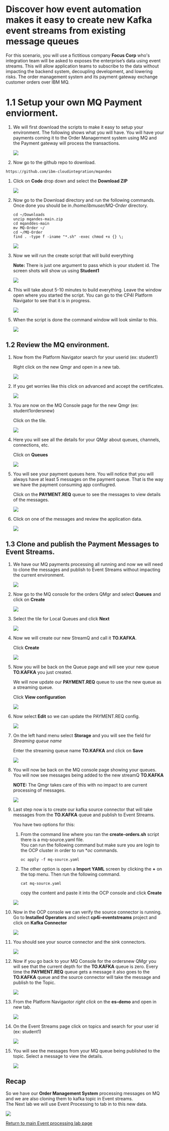 # Discover how event automation makes it easy to create new Kafka event streams from existing message queues 

For this scenario, you will use a fictitious company **Focus Corp** who's integration team will be asked to exposes the enterprise’s data using event streams. This will allow application teams to subscribe to the data without impacting the backend system, decoupling development, and lowering risks.  The order management system and its payment gateway exchange customer orders over IBM MQ. 

# 1.1 Setup your own MQ Payment enviorment. 

1. We will first download the scripts to make it easy to setup your environment.  The following shows what  you will have.  You will have your payments coming it to the Order Managerment system using MQ and the Payment gateway will process the transactions. 

    ![](images/es-pay-1.png)

1. Now go to the github repo to download.

```
https://github.com/ibm-cloudintegration/mqandes
```

1. Click on **Code** drop down and select the **Download ZIP**

    ![](images/es-pay-2.png)

1.  Now go to the Download directory and run the following commands.   Once done you should be in */home/ibmuser/MQ-Order* directory.  

    ```
    cd ~/Downloads
    unzip mqandes-main.zip
    cd mqanddes-main
    mv MQ-Order ~/
    cd ~/MQ-Order
    find . -type f -iname "*.sh" -exec chmod +x {} \;
    ```
       ![](images/es-pay-3.png)

1.  Now we will run the create script that will build everything  

    **Note:** There is just one argument to pass which is your student id.   The screen shots will show us using **Student1**

    ![](images/es-pay-3a.png)
  
1. This will take about 5-10 minutes to build everything.   Leave the window open where you started the script.  You can go to the CP4I Platform Navigator to see that it is in progress. 

     ![](images/es-pay-4.png)

1. When the script is done the command window will look similar  to this.  

     ![](images/es-pay-5.png)

## 1.2 Review the MQ environment.  

1. Now from the Platform Navigator search for your userid (ex: student1)

    Right click on the new Qmgr and open in a new tab.
   
    ![](images/es-pay-6.png)
   
1. If you get worries like this click on advanced and accept the certificates.    
   
    ![](images/es-pay-6a.png)

1. You are now on the MQ Console page for the new Qmgr (ex: student1ordersnew)

    Click on the tile.
   
    ![](images/es-pay-6b.png)

1. Here you will see all the details for your QMgr about queues, channels, connections, etc.  

    Click on **Queues**
   
    ![](images/es-pay-6c.png)

1. You will see your payment queues here.  You will notice that you will always have at least 5 messages on the payment queue.  That is the way we have the payment consuming app confiugred. 

    Click on the **PAYMENT.REQ** queue to see the messages to view details of the messages. 
   
    ![](images/es-pay-6d.png)

1. Click on one of the messages and review the application data.  
   
    ![](images/es-pay-6e.png)

## 1.3 Clone and publish the Payment Messages to Event Streams. 

1. We have our MQ payments processing all running and now we will need to clone the messages and publish to Event Streams without impacting the current environment.  

    ![](images/mq-stream-1.png)

1. Now go to the MQ console for the orders QMgr and select **Queues** and click on **Create**

    ![](images/mq-stream-2.png)

1. Select the tile for Local Queues and click **Next**

    ![](images/mq-stream-3.png)

1. Now we will create our new StreamQ and call it **TO.KAFKA**.  

    Click **Create**  

    ![](images/mq-stream-4.png)

1. Now you will be back on the Queue page and will see your new queue **TO.KAFKA** you just created. 

    We will now update our **PAYMENT.REQ** queue to use the new queue as a streaming queue.

    Click **View configuration**

    ![](images/mq-stream-5.png)

1. Now select **Edit** so we can update the PAYMENT.REQ config.

    ![](images/mq-stream-6.png)

1. On the left hand menu select **Storage** and you will see the field for *Streaming queue name*

    Enter the streaming queue name **TO.KAFKA** and click on **Save**

    ![](images/mq-stream-7.png)

1. You will now be back on the MQ console page showing your queues.  You will now see messages being added to the new streamQ **TO.KAFKA**

    **NOTE:** The Qmgr takes care of this with no impact to are current processing of messages. 

    ![](images/mq-stream-8.png)

1. Last step now is to create our kafka source connector that will take messages from the **TO.KAFKA** queue and publish to Event Streams.

    You have two options for this:

    1. From the command line where you ran the **create-orders.sh** script there is a mq-source.yaml file.  
        You can run the following command but make sure you are login to the OCP cluster in order to run **oc* commands.
        ```
        oc apply -f mq-source.yaml
        ```
    1. The other option is open a **Import YAML** screen by clicking the **+** on the top menu.
    Then run the following command. 
        ```
        cat mq-source.yaml 
        ```
        copy the content and paste it into the OCP console and click **Create**

    ![](images/mq-source-1.png)

1. Now in the OCP console we can verify the source connector is running.  Go to **Installed Operators** and select **cp4i-eventstreams** project and click on **Kafka Connector**

    ![](images/mq-source-2.png)

1. You should see your source connector and the sink connectors.

    ![](images/mq-source-3.png)

1. Now if you go back to your MQ Console for the ordersnew QMgr you will see that the current depth for the **TO.KAFKA** queue is zero.  Every time the **PAYMENT.REQ** queue gets a message it also goes to the **TO.KAFKA** queue and the source connector will take the message and publish to the Topic. 

    ![](images/mq-source-4.png)

1. From the Platform Navigaotor *right click* on the **es-demo** and open in new tab. 

    ![](images/mq-source-5.png)

1. On the Event Streams page click on topics and search for your user id (ex: student1)

    ![](images/mq-source-6.png)

1. You will see the messages from your MQ queue being published to the topic.  Select a message to view the details. 

    ![](images/mq-source-7.png)


## Recap

 So we have our **Order Management System** processing messages on MQ and we are also cloning them to kafka topic in Event streams.  
    The Next lab we will use Event Processing to tab in to this new data. 

![](images/mq-source-8.png)

[Return to main Event processing lab page](../index.md#lab-abstracts)